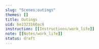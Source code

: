 ```yaml
---
slug: "Scenes:outings"
themes: []
title: Outings
uid: 6e2323160ac8
instruction: [[Instructions/work_life]]
note: [[Notes/work_life]]
status: draft
---
```

